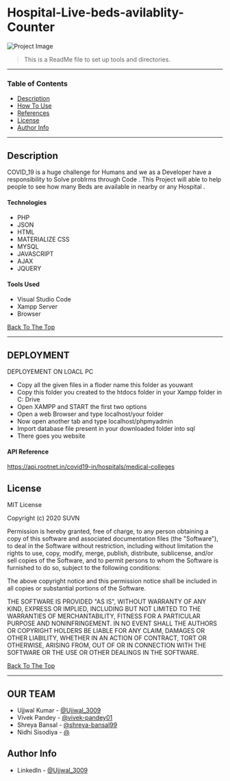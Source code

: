 # Hospital-Live-beds-avilablity-Counter

![Project Image](project-image-url)

> This is a ReadMe file to set up tools and directories.

---

### Table of Contents


- [Description](#description)
- [How To Use](#how-to-use)
- [References](#references)
- [License](#license)
- [Author Info](#author-info)

---

## Description

COVID_19 is a huge challenge for Humans and we as a Developer have a responsibility to Solve problrms through Code .  This Project will able to help people to see how many Beds are available in nearby or any Hospital .
#### Technologies

- PHP
- JSON
- HTML
- MATERIALIZE CSS
- MYSQL
- JAVASCRIPT
- AJAX
- JQUERY

#### Tools Used

- Visual Studio Code
- Xampp Server
- Browser


[Back To The Top](#Hospital-LIve-beds-avilablity-Counter)

---

## DEPLOYMENT
DEPLOYEMENT ON LOACL PC
- Copy all the given files in a floder name this folder as youwant
- Copy this folder you created to the htdocs folder in your Xampp folder in C: Drive
- Open XAMPP and START the first two options
- Open a web Browser and type localhost/your folder
- Now open another tab and type localhost/phpmyadmin
- Import database file present in your downloaded folder into sql
- There goes you website





#### API Reference

https://api.rootnet.in/covid19-in/hospitals/medical-colleges

## License

MIT License

Copyright (c) 2020 SUVN

Permission is hereby granted, free of charge, to any person obtaining a copy
of this software and associated documentation files (the "Software"), to deal
in the Software without restriction, including without limitation the rights
to use, copy, modify, merge, publish, distribute, sublicense, and/or sell
copies of the Software, and to permit persons to whom the Software is
furnished to do so, subject to the following conditions:

The above copyright notice and this permission notice shall be included in all
copies or substantial portions of the Software.

THE SOFTWARE IS PROVIDED "AS IS", WITHOUT WARRANTY OF ANY KIND, EXPRESS OR
IMPLIED, INCLUDING BUT NOT LIMITED TO THE WARRANTIES OF MERCHANTABILITY,
FITNESS FOR A PARTICULAR PURPOSE AND NONINFRINGEMENT. IN NO EVENT SHALL THE
AUTHORS OR COPYRIGHT HOLDERS BE LIABLE FOR ANY CLAIM, DAMAGES OR OTHER
LIABILITY, WHETHER IN AN ACTION OF CONTRACT, TORT OR OTHERWISE, ARISING FROM,
OUT OF OR IN CONNECTION WITH THE SOFTWARE OR THE USE OR OTHER DEALINGS IN THE
SOFTWARE.


[Back To The Top](#Hospital-LIve-beds-avilablity-Counter)

---
## OUR TEAM
- Ujjwal Kumar -  [@Ujjwal_3009](https://ujjwalportfolio.blogspot.com/)
- Vivek Pandey -  [@vivek-pandey01](https://linkedin.com/in/vivek-pandey01)
- Shreya Bansal - [@shreya-bansal99](https://linkedin.com/in/shreya-bansal99)
- Nidhi Sisodiya -  [@](https://linkedin.com/)


## Author Info

- LinkedIn - [@Ujjwal_3009](https://linkedin.com/in/ujjwal-kumar3009)



